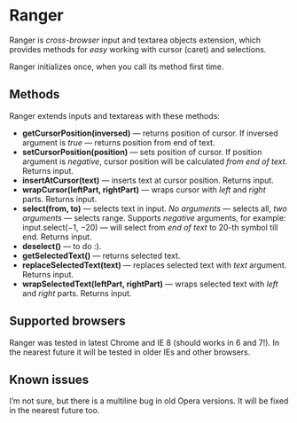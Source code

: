 # Ranger

Ranger is _cross-browser_ input and textarea objects extension, which provides methods for _easy_ working with cursor (caret) and selections.

Ranger initializes once, when you call its method first time.

## Methods

Ranger extends inputs and textareas with these methods:

- **getCursorPosition(inversed)** — returns position of cursor. If inversed argument is _true_ — returns position from end of text.
- **setCursorPosition(position)** — sets position of cursor. If position argument is _negative_, cursor position will be calculated _from end of text_. Returns input.
- **insertAtCursor(text)** — inserts text at cursor position. Returns input.
- **wrapCursor(leftPart, rightPart)** — wraps cursor with _left_ and _right_ parts. Returns input.
- **select(from, to)** — selects text in input. _No arguments_ — selects all, _two arguments_ — selects range. Supports _negative_ arguments, for example: input.select(−1, −20) — will select from _end of text_ to 20-th symbol till end. Returns input.
- **deselect()** — to do :).
- **getSelectedText()** — returns selected text.
- **replaceSelectedText(text)** — replaces selected text with _text_ argument. Returns input.
- **wrapSelectedText(leftPart, rightPart)** — wraps selected text with _left_ and _right_ parts. Returns input.

## Supported browsers

Ranger was tested in latest Chrome and IE 8 (should works in 6 and 7!). In the nearest future it will be tested in older IEs and other browsers.

## Known issues

I’m not sure, but there is a multiline bug in old Opera versions. It will be fixed in the nearest future too.
